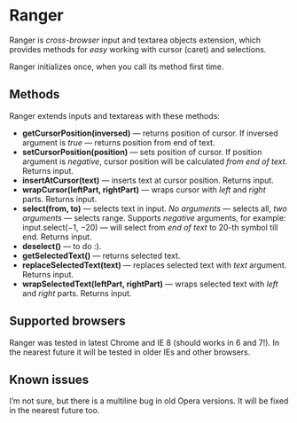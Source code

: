 # Ranger

Ranger is _cross-browser_ input and textarea objects extension, which provides methods for _easy_ working with cursor (caret) and selections.

Ranger initializes once, when you call its method first time.

## Methods

Ranger extends inputs and textareas with these methods:

- **getCursorPosition(inversed)** — returns position of cursor. If inversed argument is _true_ — returns position from end of text.
- **setCursorPosition(position)** — sets position of cursor. If position argument is _negative_, cursor position will be calculated _from end of text_. Returns input.
- **insertAtCursor(text)** — inserts text at cursor position. Returns input.
- **wrapCursor(leftPart, rightPart)** — wraps cursor with _left_ and _right_ parts. Returns input.
- **select(from, to)** — selects text in input. _No arguments_ — selects all, _two arguments_ — selects range. Supports _negative_ arguments, for example: input.select(−1, −20) — will select from _end of text_ to 20-th symbol till end. Returns input.
- **deselect()** — to do :).
- **getSelectedText()** — returns selected text.
- **replaceSelectedText(text)** — replaces selected text with _text_ argument. Returns input.
- **wrapSelectedText(leftPart, rightPart)** — wraps selected text with _left_ and _right_ parts. Returns input.

## Supported browsers

Ranger was tested in latest Chrome and IE 8 (should works in 6 and 7!). In the nearest future it will be tested in older IEs and other browsers.

## Known issues

I’m not sure, but there is a multiline bug in old Opera versions. It will be fixed in the nearest future too.
